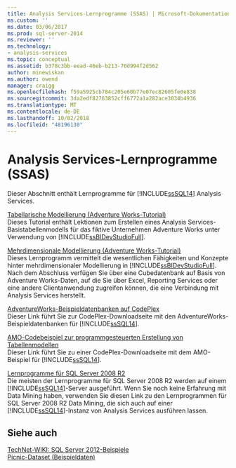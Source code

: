 ```yaml
---
title: Analysis Services-Lernprogramme (SSAS) | Microsoft-Dokumentation
ms.custom: ''
ms.date: 03/06/2017
ms.prod: sql-server-2014
ms.reviewer: ''
ms.technology:
- analysis-services
ms.topic: conceptual
ms.assetid: b378c3bb-eead-46eb-b213-70d994f2d562
author: minewiskan
ms.author: owend
manager: craigg
ms.openlocfilehash: f59a5925cb784c205e60b77e07ec82605fe0e838
ms.sourcegitcommit: 3da2edf82763852cff6772a1a282ace3034b4936
ms.translationtype: MT
ms.contentlocale: de-DE
ms.lasthandoff: 10/02/2018
ms.locfileid: "48196130"
---
```

# <a name="analysis-services-tutorials-ssas"></a>Analysis Services-Lernprogramme (SSAS)
  Dieser Abschnitt enthält Lernprogramme für [!INCLUDE[ssSQL14](../includes/sssql14-md.md)] Analysis Services.  
  
 [Tabellarische Modellierung &#40;Adventure Works-Tutorial&#41;](tabular-modeling-adventure-works-tutorial.md)  
 Dieses Tutorial enthält Lektionen zum Erstellen eines Analysis Services-Basistabellenmodells für das fiktive Unternehmen Adventure Works unter Verwendung von [!INCLUDE[ssBIDevStudioFull](../includes/ssbidevstudiofull-md.md)].  
  
 [Mehrdimensionale Modellierung &#40;Adventure Works-Tutorial&#41;](multidimensional-modeling-adventure-works-tutorial.md)  
 Dieses Lernprogramm vermittelt die wesentlichen Fähigkeiten und Konzepte hinter mehrdimensionaler Modellierung in [!INCLUDE[ssBIDevStudioFull](../includes/ssbidevstudiofull-md.md)]. Nach dem Abschluss verfügen Sie über eine Cubedatenbank auf Basis von Adventure Works-Daten, auf die Sie über Excel, Reporting Services oder eine andere Clientanwendung zugreifen können, die eine Verbindung mit Analysis Services herstellt.  
  
 [AdventureWorks-Beispieldatenbanken auf CodePlex](http://go.microsoft.com/fwlink/?linkID=335807)  
 Dieser Link führt Sie zur CodePlex-Downloadseite mit den AdventureWorks-Beispieldatenbanken für [!INCLUDE[ssSQL14](../includes/sssql14-md.md)].  
  
 [AMO-Codebeispiel zur programmgesteuerten Erstellung von Tabellenmodellen](http://go.microsoft.com/fwlink/?linkID=221036)  
 Dieser Link führt Sie zu einer CodePlex-Downloadseite mit dem AMO-Beispiel für [!INCLUDE[ssSQL14](../includes/sssql14-md.md)].  
  
 [Lernprogramme für SQL Server 2008 R2](http://go.microsoft.com/fwlink/?linkID=220944)  
 Die meisten der Lernprogramme für SQL Server 2008 R2 werden auf einem [!INCLUDE[ssSQL14](../includes/sssql14-md.md)]-Server ausgeführt. Wenn Sie noch keine Erfahrung mit Data Mining haben, verwenden Sie diesen Link zu den Lernprogrammen für SQL Server 2008 R2 Data Mining, die sich auch auf einer [!INCLUDE[ssSQL14](../includes/sssql14-md.md)]-Instanz von Analysis Services ausführen lassen.  
  
## <a name="see-also"></a>Siehe auch  
 [TechNet-WIKI: SQL Server 2012-Beispiele](http://go.microsoft.com/fwlink/?linkID=220734)   
 [Picnic-Dataset (Beispieldaten)](http://go.microsoft.com/fwlink/?linkID=219108)  
  
  

